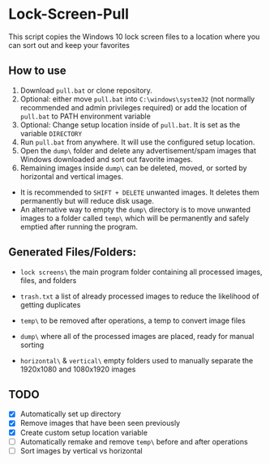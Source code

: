 # Lock-Screen-Pull
This script copies the Windows 10 lock screen files to a location where you can sort out and keep your favorites


## How to use
1. Download `pull.bat` or clone repository. 
2. Optional: either move `pull.bat` into `C:\windows\system32` (not normally recommended and admin privileges required) or add the location of `pull.bat` to PATH environment variable
3. Optional: Change setup location inside of `pull.bat`. It is set as the variable `DIRECTORY`
4. Run `pull.bat` from anywhere. It will use the configured setup location.
5. Open the `dump\` folder and delete any advertisement/spam images that Windows downloaded and sort out favorite images. 
6. Remaining images inside `dump\` can be deleted, moved, or sorted by horizontal and vertical images. 
- It is recommended to `SHIFT + DELETE` unwanted images. It deletes them permanently but will reduce disk usage. 
- An alternative way to empty the `dump\` directory is to move unwanted images to a folder called `temp\` which will be permanently and safely emptied after running the program. 


## Generated Files/Folders:
- `lock screens\`
the main program folder containing all processed images, files, and folders  

- `trash.txt`
a list of already processed images to reduce the likelihood of getting duplicates  

- `temp\`
to be removed after operations, a temp to convert image files  

- `dump\`
where all of the processed images are placed, ready for manual sorting  

- `horizontal\` & `vertical\`
empty folders used to manually separate the 1920x1080 and 1080x1920 images  


## TODO
- [x] Automatically set up directory
- [x] Remove images that have been seen previously
- [x] Create custom setup location variable
- [ ] Automatically remake and remove `temp\` before and after operations
- [ ] Sort images by vertical vs horizontal
